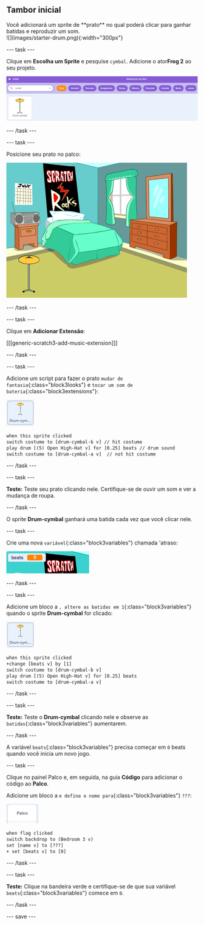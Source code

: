 ## Tambor inicial

<div style="display: flex; flex-wrap: wrap">
<div style="flex-basis: 200px; flex-grow: 1; margin-right: 15px;">
Você adicionará um sprite de **prato** no qual poderá clicar para ganhar batidas e reproduzir um som.
</div>
<div>
![](images/starter-drum.png){:width="300px"}
</div>
</div>

--- task ---

Clique em **Escolha um Sprite** e pesquise `cymbal`. Adicione o ator**Frog 2** ao seu projeto.

![](images/cymbal-gallery.png)

--- /task ---

--- task ---

Posicione seu prato no palco:

![](images/cymbal-stage.png)

--- /task ---

--- task ---

Clique em **Adicionar Extensão**:

[[[generic-scratch3-add-music-extension]]]

--- /task ---

--- task ---

Adicione um script para fazer o prato `mudar de fantasia`{:class="block3looks"} e `tocar um som de bateria`{:class="block3extensions"}:

![](images/cymbal-icon.png)

```blocks3
when this sprite clicked
switch costume to [drum-cymbal-b v] // hit costume
play drum [(5) Open High-Hat v] for [0.25] beats // drum sound
switch costume to [drum-cymbal-a v]  // not hit costume
```

--- /task ---

--- task ---

**Teste:** Teste seu prato clicando nele. Certifique-se de ouvir um som e ver a mudança de roupa.

--- /task ---

O sprite **Drum-cymbal** ganhará uma batida cada vez que você clicar nele.

--- task ---

Crie uma nova `variável`{:class="block3variables"} chamada 'atraso:

![](images/beats-variable.png)

--- /task ---

--- task ---

Adicione um bloco a `, altere as batidas em 1`{:class="block3variables"} quando o sprite **Drum-cymbal** for clicado:

![](images/cymbal-icon.png)

```blocks3
when this sprite clicked
+change [beats v] by [1]
switch costume to [drum-cymbal-b v]
play drum [(5) Open High-Hat v] for [0.25] beats 
switch costume to [drum-cymbal-a v]
```

--- /task ---

--- task ---

**Teste:** Teste o **Drum-cymbal** clicando nele e observe as `batidas`{:class="block3variables"} aumentarem.

--- /task ---

A variável `beats`{:class="block3variables"} precisa começar em `0` beats quando você inicia um novo jogo.

--- task ---

Clique no painel Palco e, em seguida, na guia **Código** para adicionar o código ao **Palco**.

Adicione um bloco a `e defina o nome para`{:class="block3variables"} `???`:

![](images/stage-icon.png)

```blocks3
when flag clicked
switch backdrop to (Bedroom 3 v) 
set [name v] to [???] 
+ set [beats v] to [0]
```
--- /task ---

--- task ---

**Teste:** Clique na bandeira verde e certifique-se de que sua variável `beats`{:class="block3variables"} comece em `0`.

--- /task ---

--- save ---
